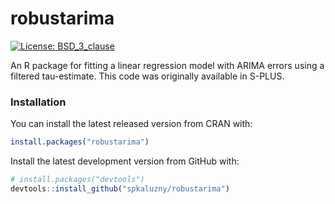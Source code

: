 # robustarima

[![License: BSD_3_clause](https://img.shields.io/badge/license-BSD_3-blue.svg)](https://cran.r-project.org/web/licenses/BSD_3_clause)

An R package for fitting a linear regression model with ARIMA
errors using a filtered tau-estimate.
This code was originally available in S-PLUS.

### Installation

You can install the latest released version from CRAN with:
```r
install.packages("robustarima")
```

Install the latest development version from GitHub with:
```r
# install.packages("devtools")
devtools::install_github("spkaluzny/robustarima")
